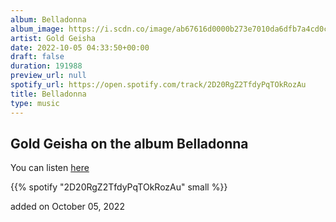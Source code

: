 ```yaml
---
album: Belladonna
album_image: https://i.scdn.co/image/ab67616d0000b273e7010da6dfb7a4cd0cd4e6ed
artist: Gold Geisha
date: 2022-10-05 04:33:50+00:00
draft: false
duration: 191988
preview_url: null
spotify_url: https://open.spotify.com/track/2D20RgZ2TfdyPqTOkRozAu
title: Belladonna
type: music
---
```



## Gold Geisha on the album Belladonna

You can listen [here](https://open.spotify.com/track/2D20RgZ2TfdyPqTOkRozAu)

{{% spotify "2D20RgZ2TfdyPqTOkRozAu" small %}}

added on October 05, 2022